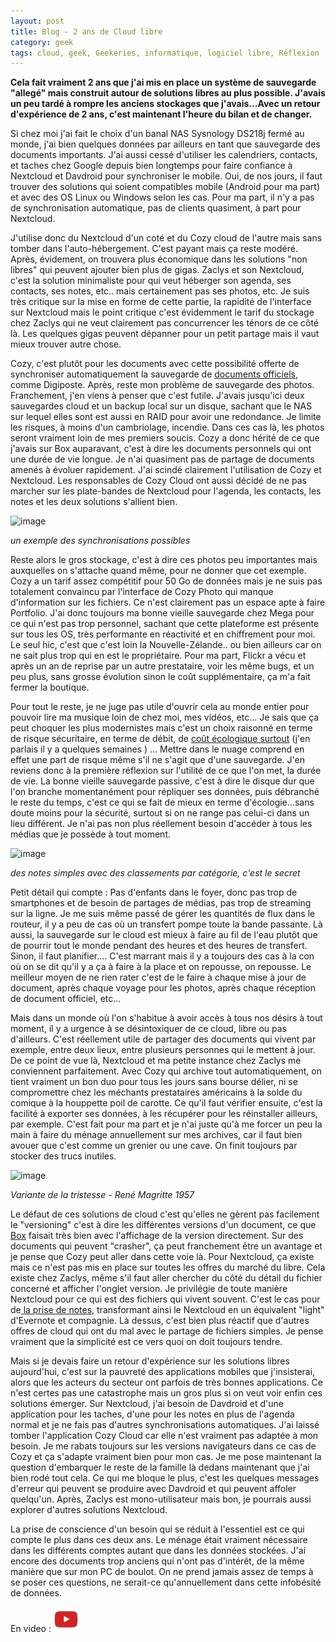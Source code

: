 ```yaml
---
layout: post
title: Blog - 2 ans de Cloud libre
category: geek
tags: cloud, geek, Geekeries, informatique, logiciel libre, Réflexion
---
```

**Cela fait vraiment 2 ans que j'ai mis en place un système de sauvegarde "allegé" mais construit autour de solutions libres au plus possible. J'avais un peu tardé à rompre les anciens stockages que j'avais...Avec un retour d'expérience de 2 ans, c'est maintenant l'heure du bilan et de changer.**

Si chez moi j'ai fait le choix d'un banal NAS Sysnology DS218j fermé au monde, j'ai bien quelques données par ailleurs en tant que sauvegarde des documents importants. J'ai aussi cessé d'utiliser les calendriers, contacts, et taches chez Google depuis bien longtemps pour faire confiance à Nextcloud et Davdroid pour synchroniser le mobile. Oui, de nos jours, il faut trouver des solutions qui soient compatibles mobile (Android pour ma part) et avec des OS Linux ou Windows selon les cas. Pour ma part, il n'y a pas de synchronisation automatique, pas de clients quasiment, à part pour Nextcloud.

J'utilise donc du Nextcloud d'un coté et du Cozy cloud de l'autre mais sans tomber dans l'auto-hébergement. C'est payant mais ça reste modéré. Après, évidement, on trouvera plus économique dans les solutions "non libres" qui peuvent ajouter bien plus de gigas. Zaclys et son Nextcloud, c'est la solution minimaliste pour qui veut héberger son agenda, ses contacts, ses notes, etc.. mais certainement pas ses photos, etc. Je suis très critique sur la mise en forme de cette partie, la rapidité de l'interface sur Nextcloud mais le point critique c'est évidemment le tarif du stockage chez Zaclys qui ne veut clairement pas concurrencer les ténors de ce côté là. Les quelques gigas peuvent dépanner pour un petit partage mais il vaut mieux trouver autre chose.

Cozy, c'est plutôt pour les documents avec cette possibilité offerte de synchroniser automatiquement la sauvegarde de [documents officiels](https://www.cheziceman.fr/2019/archivagenumerique/), comme Digiposte. Après, reste mon problème de sauvegarde des photos. Franchement, j'en viens à penser que c'est futile. J'avais jusqu'ici deux sauvegardes cloud et un backup local sur un disque, sachant que le NAS sur lequel elles sont est aussi en RAID pour avoir une redondance. Je limite les risques, à moins d'un cambriolage, incendie. Dans ces cas là, les photos seront vraiment loin de mes premiers soucis. Cozy a donc hérité de ce que j'avais sur Box auparavant, c'est à dire les documents personnels qui ont une durée de vie longue. Je n'ai quasiment pas de partage de documents amenés à évoluer rapidement. J'ai scindé clairement l'utilisation de Cozy et Nextcloud. Les responsables de Cozy Cloud ont aussi décidé de ne pas marcher sur les plate-bandes de Nextcloud pour l'agenda, les contacts, les notes et les deux solutions s'allient bien.

![image](https://filedn.eu/llqi9IBxlYouGRXYG2xlROb/img/2019/cozy1.jpg)

*un exemple des synchronisations possibles*

Reste alors le gros stockage, c'est à dire ces photos peu importantes mais auxquelles on s'attache quand même, pour ne donner que cet exemple. Cozy a un tarif assez compétitif pour 50 Go de données mais je ne suis pas totalement convaincu par l'interface de Cozy Photo qui manque d'information sur les fichiers. Ce n'est clairement pas un espace apte à faire Portfolio. J'ai donc toujours ma bonne vieille sauvegarde chez Mega pour ce qui n'est pas trop personnel, sachant que cette plateforme est présente sur tous les OS, très performante en réactivité et en chiffrement pour moi. Le seul hic, c'est que c'est loin la Nouvelle-Zélande.. ou bien ailleurs car on ne sait plus trop qui en est le propriétaire. Pour ma part, Flickr a vécu et après un an de reprise par un autre prestataire, voir les même bugs, et un peu plus, sans grosse évolution sinon le coût supplémentaire, ça m'a fait fermer la boutique.

Pour tout le reste, je ne juge pas utile d'ouvrir cela au monde entier pour pouvoir lire ma musique loin de chez moi, mes vidéos, etc... Je sais que ça peut choquer les plus modernistes mais c'est un choix raisonné en terme de risque sécuritaire, en terme de débit, de <a href="https://cheziceman.wordpress.com/2019/08/31/reflexion-dematerialisation-et-destruction-de-lenvironnement/">coût écologique surtout</a> (j'en parlais il y a quelques semaines ) ... Mettre dans le nuage comprend en effet une part de risque même s'il ne s'agit que d'une sauvegarde. J'en reviens donc à la première réflexion sur l'utilité de ce que l'on met, la durée de vie. La bonne vieille sauvegarde passive, c'est à dire le disque dur que l'on branche momentanément pour répliquer ses données, puis débranché le reste du temps, c'est ce qui se fait de mieux en terme d'écologie...sans doute moins pour la sécurité, surtout si on ne range pas celui-ci dans un lieu différent. Je n'ai pas non plus réellement besoin d'accéder à tous les médias que je possède à tout moment.

![image](https://filedn.eu/llqi9IBxlYouGRXYG2xlROb/img/2019/nextcloudnotes.jpg)

*des notes simples avec des classements par catégorie, c'est le secret*

Petit détail qui compte : Pas d'enfants dans le foyer, donc pas trop de smartphones et de besoin de partages de médias, pas trop de streaming sur la ligne. Je me suis même passé de gérer les quantités de flux dans le routeur, il y a peu de cas où un transfert pompe toute la bande passante. Là aussi, la sauvegarde sur le cloud est mieux à faire au fil de l'eau plutôt que de pourrir tout le monde pendant des heures et des heures de transfert. Sinon, il faut planifier.... C'est marrant mais il y a toujours des cas à la con où on se dit qu'il y a ça à faire à la place et on repousse, on repousse. Le meilleur moyen de ne rien rater c'est de le faire à chaque mise à jour de document, après chaque voyage pour les photos, après chaque réception de document officiel, etc...

Mais dans un monde où l'on s'habitue à avoir accès à tous nos désirs à tout moment, il y a urgence à se désintoxiquer de ce cloud, libre ou pas d'ailleurs. C'est réellement utile de partager des documents qui vivent par exemple, entre deux lieux, entre plusieurs personnes qui le mettent à jour. De ce point de vue là, Nextcloud et ma petite instance chez Zaclys me conviennent parfaitement. Avec Cozy qui archive tout automatiquement, on tient vraiment un bon duo pour tous les jours sans bourse délier, ni se compromettre chez les méchants prestataires américains à la solde du comique à la houppette poil de carotte. Ce qu'il faut vérifier ensuite, c'est la facilité à exporter ses données, à les récupérer pour les réinstaller ailleurs, par exemple. C'est fait pour ma part et je n'ai juste qu'à me forcer un peu la main à faire du ménage annuellement sur mes archives, car il faut bien avouer que c'est comme un grenier ou une cave. On finit toujours par stocker des trucs inutiles.

![image](https://filedn.eu/llqi9IBxlYouGRXYG2xlROb/img/2019/magritte.jpg)

*Variante de la tristesse - René Magritte 1957*

Le défaut de ces solutions de cloud c'est qu'elles ne gèrent pas facilement le "versioning" c'est à dire les différentes versions d'un document, ce que <a href="https://cheziceman.wordpress.com/2018/05/03/test-les-nuages-peuvent-ils-etre-libre-comparatif-des-solutions-de-cloud-grand-public/">Box</a> faisait très bien avec l'affichage de la version directement. Sur des documents qui peuvent "crasher", ça peut franchement être un avantage et je pense que Cozy peut aller dans cette voie là. Pour Nextcloud, ça existe mais ce n'est pas mis en place sur toutes les offres du marché du libre. Cela existe chez Zaclys, même s'il faut aller chercher du côté du détail du fichier concerné et afficher l'onglet version. Je privilégie de toute manière Nextcloud pour ce qui est des fichiers qui vivent souvent. C'est le cas pour de<a href="https://cheziceman.wordpress.com/2016/12/01/tutocritique-les-outils-de-prise-de-notes/"> la prise de notes</a>, transformant ainsi le Nextcloud en un équivalent "light" d'Evernote et compagnie. Là dessus, c'est bien plus réactif que d'autres offres de cloud qui ont du mal avec le partage de fichiers simples. Je pense vraiment que la simplicité est ce vers quoi on doit toujours tendre.

Mais si je devais faire un retour d'expérience sur les solutions libres aujourd'hui, c'est sur la pauvreté des applications mobiles que j'insisterai, alors que les acteurs du secteur ont parfois de très bonnes applications. Ce n'est certes pas une catastrophe mais un gros plus si on veut voir enfin ces solutions émerger. Sur Nextcloud, j'ai besoin de Davdroid et d'une application pour les taches, d'une pour les notes en plus de l'agenda normal et je ne fais pas d'autres synchronisations automatiques. J'ai laissé tomber l'application Cozy Cloud car elle n'est vraiment pas adaptée à mon besoin. Je me rabats toujours sur les versions navigateurs dans ce cas de Cozy et ça s'adapte vraiment bien pour mon cas. Je me pose maintenant la question d'embarquer le reste de la famille là dedans maintenant que j'ai bien rodé tout cela. Ce qui me bloque le plus, c'est les quelques messages d'erreur qui peuvent se produire avec Davdroid et qui peuvent affoler quelqu'un. Après, Zaclys est mono-utilisateur mais bon, je pourrais aussi explorer d'autres solutions Nextcloud.

La prise de conscience d'un besoin qui se réduit à l'essentiel est ce qui compte le plus dans ces deux ans. Le ménage était vraiment nécessaire dans les différents comptes autant que dans les données stockées. J'ai encore des documents trop anciens qui n'ont pas d'intérêt, de la même manière que sur mon PC de boulot. On ne prend jamais assez de temps à se poser ces questions, ne serait-ce qu'annuellement dans cette infobésité de données. 

En video : [![video](/images/youtube.png)](https://www.youtube.com/watch?v=1Lmh98z3Q9M)


